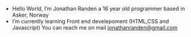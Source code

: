 - Hello World, I’m Jonathan Randen a 16 year old programmer based in Asker, Norway
-  I’m currently learning Front end develepoment (HTML,CSS and Javascript)
You can reach me on mail jonathanranden@gmail.com

<!---
JRanden/JRanden is a ✨ special ✨ repository because its `README.md` (this file) appears on your GitHub profile.
You can click the Preview link to take a look at your changes.
--->
